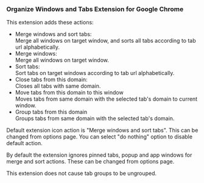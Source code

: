 ### Organize Windows and Tabs Extension for Google Chrome

This extension adds these actions:
* Merge windows and sort tabs:    
  Merge all windows on target window, and sorts all tabs according to tab url alphabetically.
* Merge windows:    
  Merge all windows on target window.
* Sort tabs:    
  Sort tabs on target windows according to tab url alphabetically.
* Close tabs from this domain:    
  Closes all tabs with same domain.
* Move tabs from this domain to this window    
  Moves tabs from same domain with the selected tab's domain to current window.
* Group tabs from this domain    
  Groups tabs from same domain with the selected tab's domain.

Default extension icon action is "Merge windows and sort tabs". This can be changed from options page. You can select "do nothing" option to disable default action.

By default the extension ignores pinned tabs, popup and app windows for merge and sort actions. These can be changed from options page.

This extension does not cause tab groups to be ungrouped.
